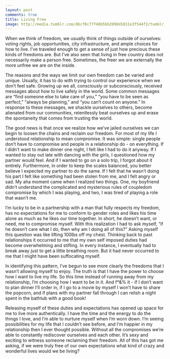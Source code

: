 ```yaml
---
layout: post
comments: true
title: Living Free
image: http://media.tumblr.com/d6cf0c77f48b5bb2098d1011e3f544f2/tumblr_inline_n8k4md53kx1qc5937.jpg
---
```


When we think of freedom, we usually think of things outside of ourselves: voting rights, job opportunities, city infrastructure, and ample choices for how to live. I’ve traveled enough to get a sense of just how precious these kinds of freedoms are. But I’ve also seen that living in free country does not necessarily make a person free. Sometimes, the freer we are externally the more unfree we are on the inside. 

The reasons and the ways we limit our own freedom can be varied and unique. Usually, it has to do with trying to control our experience when we don’t feel safe. Growing up we all, consciously or subconsciously, received messages about how to live safely in the world. Some common messages are “find someone else to take care of you,” “you have to be seen as perfect,” “always be planning,” and “you can’t count on anyone.” In response to these messages, we shackle ourselves to others, become alienated from our communities, relentlessly beat ourselves up and erase the spontaneity that comes from trusting the world.  

The good news is that once we realize how we’ve jailed ourselves we can begin to loosen the chains and reclaim our freedom. For most of my life I understood relationship to mean compromise. It was simple: single people don’t have to compromise and people in a relationship do - on everything. If I didn’t want to make dinner one night, I felt like I had to do it anyway. If I wanted to stay out late with dancing with the girls, I questioned how my partner would feel. And if I wanted to go on a solo trip, I forgot about it entirely. Furthermore, in order to keep the scales balanced, you better believe I expected my partner to do the same. If I felt that he wasn’t doing his part I felt like something had been stolen from me, and I felt angry or sad. My aha moment came when I realized two things. One, my boyfriend didn’t understand the complicated and mysterious rules of coupledom compromise by which I was playing, and two, I was tired of playing a role that wasn’t me.

I’m lucky to be in a partnership with a man that fully respects my freedom, has no expectations for me to conform to gender roles and likes his time alone as much as he likes our time together. In short, he doesn’t want, or need, me to compromise myself. With this realization I had to ask myself, “if he doesn’t care what I do, then why am I doing all of this?” Asking myself this question was like lifting 100lbs off my chest. Thinking back to past relationships it occurred to me that my own self imposed duties had become overwhelming and stifling. In every instance, I eventually had to break away just to get a little breathing room. But it had never occurred to me that I might have been suffocating myself. 

In identifying this pattern, I’ve begun to see more clearly the freedoms that I wasn’t allowing myself to enjoy. The truth is that I have the power to choose how I want to live my life. So this time instead of running away from my relationship, I’m choosing how I want to be in it. And f*&% it - if I don’t want to plan dinner I’ll order in, if I go to a movie by myself I won’t have to share the popcorn, and if plans with my partner fall through I can relish a night spent in the bathtub with a good book!

Releasing myself of these duties and expectations has opened up space for me to live more authentically. I have the time and the energy to do the things I love, and I’m able to nurture myself when I’m worn down. I’m seeing possibilities for my life that I couldn’t see before, and I’m happier in my relationship then I ever thought possible. Without all the compromises we’re able to constantly rediscover ourselves and each other. It’s sexy and exciting to witness someone reclaiming their freedom.  All of this has got me asking, if we were truly free of our own expectations what kind of crazy and wonderful lives would we be living?